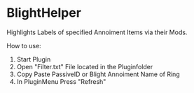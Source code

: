 # BlightHelper
Highlights Labels of specified Annoiment Items via their Mods.

How to use:

1. Start Plugin  
2. Open "Filter.txt" File located in the Pluginfolder  
3. Copy Paste PassiveID or Blight Annoiment Name of Ring 
4. In PluginMenu Press "Refresh"


